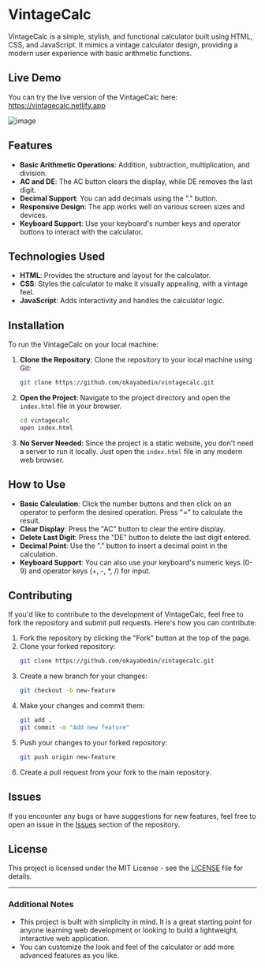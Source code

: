 # **VintageCalc**

VintageCalc is a simple, stylish, and functional calculator built using HTML, CSS, and JavaScript. It mimics a vintage calculator design, providing a modern user experience with basic arithmetic functions.

## **Live Demo**

You can try the live version of the VintageCalc here:  https://vintagecalc.netlify.app

![image](https://github.com/user-attachments/assets/3341295b-0ce3-4292-a1c3-fb8cb916b96a)

## **Features**

- **Basic Arithmetic Operations**: Addition, subtraction, multiplication, and division.
- **AC and DE**: The AC button clears the display, while DE removes the last digit.
- **Decimal Support**: You can add decimals using the "." button.
- **Responsive Design**: The app works well on various screen sizes and devices.
- **Keyboard Support**: Use your keyboard's number keys and operator buttons to interact with the calculator.

## **Technologies Used**

- **HTML**: Provides the structure and layout for the calculator.
- **CSS**: Styles the calculator to make it visually appealing, with a vintage feel.
- **JavaScript**: Adds interactivity and handles the calculator logic.

## **Installation**

To run the VintageCalc on your local machine:

1. **Clone the Repository**:
   Clone the repository to your local machine using Git:
   ```bash
   git clone https://github.com/okayabedin/vintagecalc.git
   ```

2. **Open the Project**:
   Navigate to the project directory and open the `index.html` file in your browser.

   ```bash
   cd vintagecalc
   open index.html
   ```

3. **No Server Needed**:
   Since the project is a static website, you don't need a server to run it locally. Just open the `index.html` file in any modern web browser.

## **How to Use**

- **Basic Calculation**: Click the number buttons and then click on an operator to perform the desired operation. Press "=" to calculate the result.
- **Clear Display**: Press the "AC" button to clear the entire display.
- **Delete Last Digit**: Press the "DE" button to delete the last digit entered.
- **Decimal Point**: Use the "." button to insert a decimal point in the calculation.
- **Keyboard Support**: You can also use your keyboard's numeric keys (0-9) and operator keys (+, -, *, /) for input.

## **Contributing**

If you'd like to contribute to the development of VintageCalc, feel free to fork the repository and submit pull requests. Here's how you can contribute:

1. Fork the repository by clicking the "Fork" button at the top of the page.
2. Clone your forked repository:
   ```bash
   git clone https://github.com/okayabedin/vintagecalc.git
   ```
3. Create a new branch for your changes:
   ```bash
   git checkout -b new-feature
   ```
4. Make your changes and commit them:
   ```bash
   git add .
   git commit -m "Add new feature"
   ```
5. Push your changes to your forked repository:
   ```bash
   git push origin new-feature
   ```
6. Create a pull request from your fork to the main repository.

## **Issues**

If you encounter any bugs or have suggestions for new features, feel free to open an issue in the [Issues](https://github.com/okayabedin/vintagecalc/issues) section of the repository.

## **License**

This project is licensed under the MIT License - see the [LICENSE](LICENSE) file for details.

---

### **Additional Notes**

- This project is built with simplicity in mind. It is a great starting point for anyone learning web development or looking to build a lightweight, interactive web application.
- You can customize the look and feel of the calculator or add more advanced features as you like.

